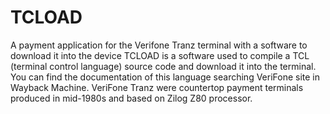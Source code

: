 # TCLOAD
A payment application for the Verifone Tranz terminal with a software to download it into the device
TCLOAD is a software used to compile a TCL (terminal control language) source code and download it into the terminal. You can find the documentation of this language searching VeriFone site in Wayback Machine.
VeriFone Tranz were countertop payment terminals produced in mid-1980s and based on Zilog Z80 processor.
